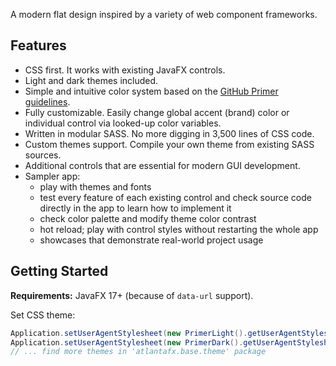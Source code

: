 A modern flat design inspired by a variety of web component frameworks.

## Features

* CSS first. It works with existing JavaFX controls.
* Light and dark themes included.
* Simple and intuitive color system based on the [GitHub Primer guidelines](https://primer.style/design/foundations/color).
* Fully customizable. Easily change global accent (brand) color or individual control via looked-up color variables.
* Written in modular SASS. No more digging in 3,500 lines of CSS code.
* Custom themes support. Compile your own theme from existing SASS sources.
* Additional controls that are essential for modern GUI development.
* Sampler app:
  * play with themes and fonts
  * test every feature of each existing control and check source code directly in the app to learn how to implement it
  * check color palette and modify theme color contrast
  * hot reload; play with control styles without restarting the whole app
  * showcases that demonstrate real-world project usage

## Getting Started

**Requirements:** JavaFX 17+ (because of `data-url` support).

Set CSS theme:

```java
Application.setUserAgentStylesheet(new PrimerLight().getUserAgentStylesheet());
Application.setUserAgentStylesheet(new PrimerDark().getUserAgentStylesheet());
// ... find more themes in 'atlantafx.base.theme' package
```
